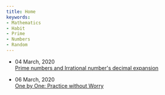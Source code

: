 ```yaml
---
title: Home
keywords:
- Mathematics
- Habit
- Prime
- Numbers
- Random
---
```


- 04 March, 2020 <br> [Prime numbers and Irrational number's decimal expansion](prime_irrational.html)

- 06 March, 2020 <br> [One by One: Practice without Worry](one_by_practice.html)
